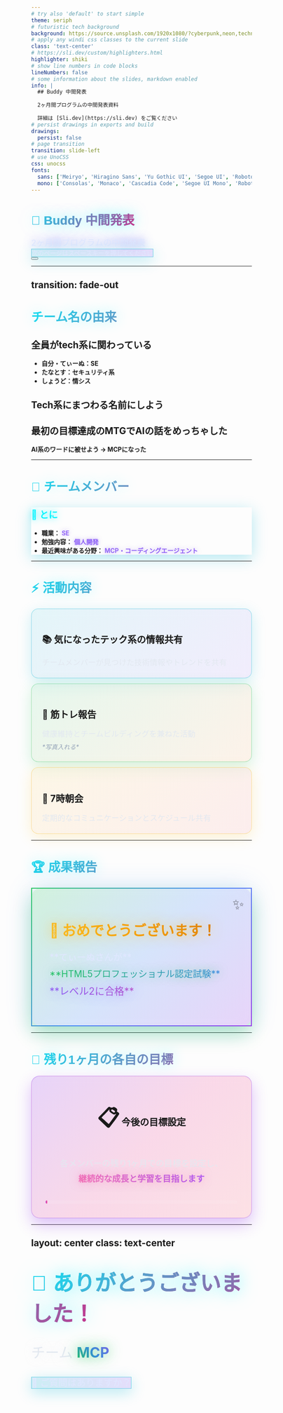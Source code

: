 ```yaml
---
# try also 'default' to start simple
theme: seriph
# futuristic tech background
background: https://source.unsplash.com/1920x1080/?cyberpunk,neon,technology,future
# apply any windi css classes to the current slide
class: 'text-center'
# https://sli.dev/custom/highlighters.html
highlighter: shiki
# show line numbers in code blocks
lineNumbers: false
# some information about the slides, markdown enabled
info: |
  ## Buddy 中間発表
  
  2ヶ月間プログラムの中間発表資料
  
  詳細は [Sli.dev](https://sli.dev) をご覧ください
# persist drawings in exports and build
drawings:
  persist: false
# page transition
transition: slide-left
# use UnoCSS
css: unocss
fonts:
  sans: ['Meiryo', 'Hiragino Sans', 'Yu Gothic UI', 'Segoe UI', 'Roboto', 'Oxygen', 'Ubuntu', 'Cantarell', 'Fira Sans', 'Droid Sans', 'Helvetica Neue', 'sans-serif']
  mono: ['Consolas', 'Monaco', 'Cascadia Code', 'Segoe UI Mono', 'Roboto Mono', 'Oxygen Mono', 'Ubuntu Monospace', 'Source Code Pro', 'Fira Mono', 'Droid Sans Mono', 'Courier New', 'monospace']
---
```


# <span class="futuristic-title">🚀 Buddy 中間発表</span>

<div class="subtitle-glow">2ヶ月間プログラムの中間発表</div>

<div class="pt-12">
  <span @click="$slidev.nav.next" class="futuristic-button px-4 py-2 rounded-lg cursor-pointer transition-all duration-300" hover="bg-cyan-400 bg-opacity-20 transform scale-105">
    次のページはスペースキーを押してください <carbon:arrow-right class="inline ml-2"/>
  </span>
</div>

<div class="abs-br m-6 flex gap-2">
  <button @click="$slidev.nav.openInEditor()" title="Open in Editor" class="text-xl slidev-icon-btn opacity-50 !border-none !hover:text-cyan-300 transition-colors duration-300">
    <carbon:edit />
  </button>
  <a href="https://github.com/slidevjs/slidev" target="_blank" alt="GitHub"
    class="text-xl slidev-icon-btn opacity-50 !border-none !hover:text-cyan-300 transition-colors duration-300">
    <carbon-logo-github />
  </a>
</div>

<style>
.futuristic-title {
  background: linear-gradient(135deg, #00f5ff, #ff006e, #8338ec, #3a86ff);
  background-size: 400% 400%;
  background-clip: text;
  -webkit-background-clip: text;
  -webkit-text-fill-color: transparent;
  animation: gradient-shift 3s ease-in-out infinite;
  text-shadow: 0 0 30px rgba(0, 245, 255, 0.5);
}

.subtitle-glow {
  color: #e0e7ff;
  text-shadow: 0 0 20px rgba(99, 102, 241, 0.8);
  font-size: 1.2rem;
  margin-top: 1rem;
}

.futuristic-button {
  background: linear-gradient(45deg, rgba(6, 182, 212, 0.2), rgba(139, 92, 246, 0.2));
  border: 1px solid rgba(6, 182, 212, 0.5);
  color: #e0e7ff;
  backdrop-filter: blur(10px);
  box-shadow: 0 8px 32px rgba(6, 182, 212, 0.3);
}

@keyframes gradient-shift {
  0%, 100% { background-position: 0% 50%; }
  50% { background-position: 100% 50%; }
}
</style>

<!--
Buddy 2ヶ月間プログラムの中間発表スライド
-->

---
transition: fade-out
---

# チーム名の由来

<div class="grid grid-cols-1 gap-4">

## 全員がtech系に関わっている
- **自分・てぃーぬ：SE**
- **たなとす：セキュリティ系**
- **しょうど：情シス**

<v-click>

## Tech系にまつわる名前にしよう

</v-click>

<v-click>

## 最初の目標達成のMTGでAIの話をめっちゃした
**AI系のワードに被せよう → MCPになった**

</v-click>

</div>

<style>
h1 {
  background: linear-gradient(135deg, #00f5ff, #ff006e, #8338ec, #3a86ff);
  background-size: 400% 400%;
  background-clip: text;
  -webkit-background-clip: text;
  -webkit-text-fill-color: transparent;
  -moz-text-fill-color: transparent;
  animation: gradient-shift 4s ease-in-out infinite;
  text-shadow: 0 0 30px rgba(0, 245, 255, 0.3);
  font-family: 'Meiryo', 'Hiragino Sans', 'Yu Gothic UI', sans-serif;
}

.slide-container {
  font-family: 'Meiryo', 'Hiragino Sans', 'Yu Gothic UI', sans-serif;
}

@keyframes gradient-shift {
  0%, 100% { background-position: 0% 50%; }
  50% { background-position: 100% 50%; }
}
</style>

---

# 👥 チームメンバー

<div class="grid grid-cols-1 gap-6 pt-4">

<div class="futuristic-card bg-gradient-to-br from-slate-800/80 to-slate-900/80 p-6 rounded-xl border border-cyan-400/30 backdrop-blur-sm">

## <span class="member-name">🤖 とに</span>
- **職業：** <span class="highlight-text">SE</span>
- **勉強内容：** <span class="highlight-text">個人開発</span>
- **最近興味がある分野：** <span class="highlight-text">MCP・コーディングエージェント</span>

</div>

</div>

<style>
.futuristic-card {
  box-shadow: 0 8px 32px rgba(6, 182, 212, 0.3), inset 0 1px 0 rgba(255, 255, 255, 0.1);
  transition: all 0.3s ease;
}

.futuristic-card:hover {
  transform: translateY(-5px);
  box-shadow: 0 20px 40px rgba(6, 182, 212, 0.4), inset 0 1px 0 rgba(255, 255, 255, 0.2);
}

.member-name {
  color: #00f5ff;
  text-shadow: 0 0 15px rgba(0, 245, 255, 0.8);
}

.highlight-text {
  color: #8b5cf6;
  font-weight: 600;
  text-shadow: 0 0 10px rgba(139, 92, 246, 0.5);
}
</style>

---

# ⚡ 活動内容

<div class="grid grid-cols-1 gap-6">

<v-click>

<div class="activity-card tech-card">

## 📚 気になったテック系の情報共有
<div class="activity-desc">チームメンバーが見つけた技術情報やトレンドを共有</div>

</div>

</v-click>

<v-click>

<div class="activity-card fitness-card">

## 💪 筋トレ報告
<div class="activity-desc">健康維持とチームビルディングを兼ねた活動</div>
<div class="note-text">*写真入れる*</div>

</div>

</v-click>

<v-click>

<div class="activity-card meeting-card">

## 🌅 7時朝会
<div class="activity-desc">定期的なコミュニケーションとスケジュール共有</div>

</div>

</v-click>

</div>

<style>
.activity-card {
  padding: 1.5rem;
  border-radius: 1rem;
  border: 1px solid;
  backdrop-filter: blur(10px);
  transition: all 0.3s ease;
  margin: 0.75rem 0;
}

.activity-card:hover {
  transform: translateY(-3px) scale(1.02);
}

.tech-card {
  background: linear-gradient(135deg, rgba(6, 182, 212, 0.1), rgba(139, 92, 246, 0.1));
  border-color: rgba(6, 182, 212, 0.4);
  box-shadow: 0 8px 32px rgba(6, 182, 212, 0.2);
}

.fitness-card {
  background: linear-gradient(135deg, rgba(34, 197, 94, 0.1), rgba(251, 146, 60, 0.1));
  border-color: rgba(34, 197, 94, 0.4);
  box-shadow: 0 8px 32px rgba(34, 197, 94, 0.2);
}

.meeting-card {
  background: linear-gradient(135deg, rgba(251, 191, 36, 0.1), rgba(245, 101, 101, 0.1));
  border-color: rgba(251, 191, 36, 0.4);
  box-shadow: 0 8px 32px rgba(251, 191, 36, 0.2);
}

.activity-desc {
  color: #e2e8f0;
  font-size: 1.1rem;
  margin-top: 0.5rem;
}

.note-text {
  color: #94a3b8;
  font-style: italic;
  margin-top: 0.5rem;
}
</style>

---

# 🏆 成果報告

<div class="flex justify-center items-center h-full">

<div class="achievement-container">

## <span class="celebration-text">🎉 おめでとうございます！</span>

<div class="achievement-content">
<div class="achiever-name">**てぃーぬさんが**</div>
<div class="certification-name">**HTML5プロフェッショナル認定試験**</div>
<div class="level-badge">**レベル2に合格**</div>
</div>

<div class="sparkle-effect">✨</div>

</div>

</div>

<style>
.achievement-container {
  background: linear-gradient(135deg, 
    rgba(34, 197, 94, 0.2) 0%, 
    rgba(59, 130, 246, 0.2) 50%, 
    rgba(147, 51, 234, 0.2) 100%);
  border: 2px solid;
  border-image: linear-gradient(135deg, #22c55e, #3b82f6, #9333ea) 1;
  padding: 2.5rem;
  border-radius: 1.5rem;
  text-center;
  backdrop-filter: blur(15px);
  box-shadow: 
    0 20px 40px rgba(34, 197, 94, 0.3),
    0 0 60px rgba(59, 130, 246, 0.2),
    inset 0 1px 0 rgba(255, 255, 255, 0.1);
  position: relative;
  overflow: hidden;
}

.celebration-text {
  background: linear-gradient(45deg, #fbbf24, #f59e0b, #d97706);
  background-clip: text;
  -webkit-background-clip: text;
  -webkit-text-fill-color: transparent;
  text-shadow: 0 0 30px rgba(251, 191, 36, 0.8);
  font-size: 2rem;
  animation: pulse-glow 2s ease-in-out infinite;
}

.achievement-content {
  margin: 1.5rem 0;
  font-size: 1.3rem;
}

.achiever-name {
  color: #e0e7ff;
  margin: 0.5rem 0;
  text-shadow: 0 0 15px rgba(224, 231, 255, 0.8);
}

.certification-name {
  background: linear-gradient(45deg, #22c55e, #3b82f6);
  background-clip: text;
  -webkit-background-clip: text;
  -webkit-text-fill-color: transparent;
  margin: 0.5rem 0;
  text-shadow: 0 0 20px rgba(34, 197, 94, 0.5);
}

.level-badge {
  background: linear-gradient(45deg, #8b5cf6, #ec4899);
  background-clip: text;
  -webkit-background-clip: text;
  -webkit-text-fill-color: transparent;
  font-size: 1.4rem;
  margin: 0.5rem 0;
  text-shadow: 0 0 25px rgba(139, 92, 246, 0.6);
}

.sparkle-effect {
  position: absolute;
  top: 1rem;
  right: 1rem;
  font-size: 2rem;
  animation: sparkle 3s ease-in-out infinite;
}

@keyframes pulse-glow {
  0%, 100% { text-shadow: 0 0 30px rgba(251, 191, 36, 0.8); }
  50% { text-shadow: 0 0 50px rgba(251, 191, 36, 1), 0 0 80px rgba(251, 191, 36, 0.6); }
}

@keyframes sparkle {
  0%, 100% { 
    transform: rotate(0deg) scale(1);
    opacity: 0.7;
  }
  50% { 
    transform: rotate(180deg) scale(1.2);
    opacity: 1;
  }
}
</style>

---

# 🎯 残り1ヶ月の各自の目標

<div class="grid grid-cols-1 gap-6 pt-4">

<div class="goals-container">

## <span class="goals-icon">📋</span> 今後の目標設定

<div class="goals-description">
各メンバーの残り1ヶ月での目標を設定し、<br>
<span class="highlight-goals">継続的な成長と学習を目指します</span>
</div>

<div class="progress-bar">
  <div class="progress-fill"></div>
</div>

</div>

</div>

<style>
.goals-container {
  background: linear-gradient(135deg, 
    rgba(147, 51, 234, 0.2) 0%, 
    rgba(236, 72, 153, 0.2) 50%,
    rgba(251, 113, 133, 0.2) 100%);
  border: 1px solid rgba(147, 51, 234, 0.4);
  padding: 2rem;
  border-radius: 1.2rem;
  backdrop-filter: blur(10px);
  box-shadow: 0 15px 35px rgba(147, 51, 234, 0.3);
  text-align: center;
  position: relative;
  overflow: hidden;
}

.goals-container::before {
  content: '';
  position: absolute;
  top: 0;
  left: -100%;
  width: 100%;
  height: 100%;
  background: linear-gradient(90deg, transparent, rgba(255, 255, 255, 0.1), transparent);
  animation: shimmer 3s infinite;
}

.goals-icon {
  font-size: 3rem;
  margin-bottom: 1rem;
  display: inline-block;
  animation: bounce 2s infinite;
}

.goals-description {
  font-size: 1.2rem;
  color: #e2e8f0;
  line-height: 1.8;
  margin: 1.5rem 0;
}

.highlight-goals {
  background: linear-gradient(45deg, #f472b6, #a855f7);
  background-clip: text;
  -webkit-background-clip: text;
  -webkit-text-fill-color: transparent;
  font-weight: 600;
  text-shadow: 0 0 20px rgba(244, 114, 182, 0.5);
}

.progress-bar {
  width: 100%;
  height: 8px;
  background: rgba(255, 255, 255, 0.1);
  border-radius: 4px;
  overflow: hidden;
  margin-top: 2rem;
}

.progress-fill {
  height: 100%;
  background: linear-gradient(90deg, #9333ea, #ec4899, #f472b6);
  border-radius: 4px;
  width: 66%;
  animation: progress-fill 2s ease-out;
}

@keyframes shimmer {
  0% { left: -100%; }
  100% { left: 100%; }
}

@keyframes bounce {
  0%, 20%, 50%, 80%, 100% { transform: translateY(0); }
  40% { transform: translateY(-10px); }
  60% { transform: translateY(-5px); }
}

@keyframes progress-fill {
  0% { width: 0%; }
  100% { width: 66%; }
}
</style>

---
layout: center
class: text-center
---

# <span class="final-title">🚀 ありがとうございました！</span>

<div class="team-name">チーム <span class="mcp-highlight">MCP</span></div>

<div class="pt-12">
  <span class="question-prompt px-4 py-2 rounded-lg cursor-pointer transition-all duration-300" hover="bg-cyan-400 bg-opacity-20 transform scale-105">
    💬 ご質問はありますか？
  </span>
</div>

<div class="floating-elements">
  <div class="float-1">🤖</div>
  <div class="float-2">⚡</div>
  <div class="float-3">🎯</div>
  <div class="float-4">🌟</div>
</div>

<style>
.final-title {
  background: linear-gradient(135deg, #00f5ff, #ff006e, #8338ec, #3a86ff);
  background-size: 400% 400%;
  background-clip: text;
  -webkit-background-clip: text;
  -webkit-text-fill-color: transparent;
  animation: gradient-shift 3s ease-in-out infinite;
  text-shadow: 0 0 40px rgba(0, 245, 255, 0.6);
  font-size: 3rem;
}

.team-name {
  font-size: 2rem;
  color: #e2e8f0;
  margin: 2rem 0;
  text-shadow: 0 0 20px rgba(226, 232, 240, 0.5);
}

.mcp-highlight {
  background: linear-gradient(45deg, #22c55e, #3b82f6, #8b5cf6);
  background-clip: text;
  -webkit-background-clip: text;
  -webkit-text-fill-color: transparent;
  font-weight: bold;
  text-shadow: 0 0 30px rgba(34, 197, 94, 0.8);
}

.question-prompt {
  background: linear-gradient(45deg, rgba(6, 182, 212, 0.2), rgba(139, 92, 246, 0.2));
  border: 1px solid rgba(6, 182, 212, 0.5);
  color: #e0e7ff;
  backdrop-filter: blur(10px);
  box-shadow: 0 8px 32px rgba(6, 182, 212, 0.3);
  font-size: 1.3rem;
}

.floating-elements {
  position: absolute;
  width: 100%;
  height: 100%;
  pointer-events: none;
}

.floating-elements div {
  position: absolute;
  font-size: 2rem;
  animation: float 6s ease-in-out infinite;
}

.float-1 {
  top: 20%;
  left: 15%;
  animation-delay: 0s;
}

.float-2 {
  top: 30%;
  right: 15%;
  animation-delay: 1.5s;
}

.float-3 {
  bottom: 30%;
  left: 20%;
  animation-delay: 3s;
}

.float-4 {
  bottom: 25%;
  right: 20%;
  animation-delay: 4.5s;
}

@keyframes float {
  0%, 100% { 
    transform: translateY(0px) rotate(0deg);
    opacity: 0.6;
  }
  50% { 
    transform: translateY(-20px) rotate(180deg);
    opacity: 1;
  }
}

@keyframes gradient-shift {
  0%, 100% { background-position: 0% 50%; }
  50% { background-position: 100% 50%; }
}
</style>